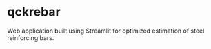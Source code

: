 # qckrebar
Web application built using Streamlit for optimized estimation of steel reinforcing bars.
